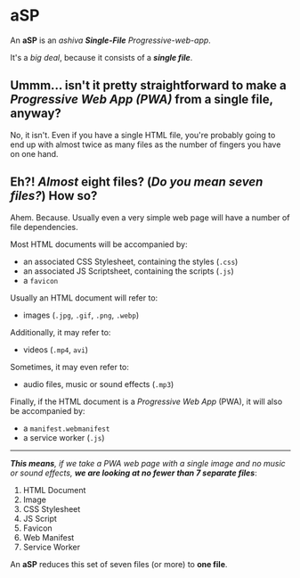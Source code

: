 # aSP
An **aSP** is an _ashiva **Single-File** Progressive-web-app_.

It's a _big deal_, because it consists of a _**single file**_.

## Ummm... isn't it pretty straightforward to make a _Progressive Web App (PWA)_ from a single file, anyway?

No, it isn't. Even if you have a single HTML file, you're probably going to end up with almost twice as many files as the number of fingers you have on one hand.

## Eh?! _Almost_ eight files? (_Do you mean seven files?_) How so?

Ahem. Because. Usually even a very simple web page will have a number of file dependencies.

Most HTML documents will be accompanied by:

 - an associated CSS Stylesheet, containing the styles (`.css`)
 - an associated JS Scriptsheet, containing the scripts (`.js`)
 - a `favicon`

Usually an HTML document will refer to:

 - images (`.jpg`, `.gif`, `.png`, `.webp`)

Additionally, it may refer to:

 - videos (`.mp4`, `avi`)
 
Sometimes, it may even refer to:

 - audio files, music or sound effects (`.mp3`)
 
 Finally, if the HTML document is a _Progressive Web App_ (PWA), it will also be accompanied by:

- a `manifest.webmanifest`
- a service worker (`.js`)

_____

_**This means**, if we take a PWA web page with a single image and no music or sound effects, **we are looking at no fewer than 7 separate files**_:

 1. HTML Document
 2. Image
 3. CSS Stylesheet
 4. JS Script
 5. Favicon
 6. Web Manifest
 7. Service Worker
 
 An **aSP** reduces this set of seven files (or more) to **one file**.
 
